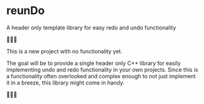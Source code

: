 # reunDo
A header only template library for easy redo and undo functionality

:construction::construction::construction:

This is a new project with no functionality yet.

The goal will be to provide a single header only C++ library for easily implementing undo and redo functionality in your own projects. Since this is a functionality often overlooked and complex enough to not just implement it in a breeze, this library might come in handy.

:construction::construction::construction:
